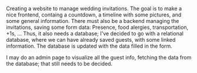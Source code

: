 Creating a website to manage wedding invitations. 
The goal is to make a nice frontend, containg a countdown, a timeline with some pictures, and some general information. 
There must also be a backend managing the invitations, saving some form data: Presence, food alergies, transportation, +1s, ... 
Thus, it also needs a database; I've decided to go with a relational database, where we can have already saved guests, with some linked information. 
The database is updated with the data filled in the form. 

I may do an admin page to visualize all the guest info, fetching the data from the database; that still needs to be decided.
